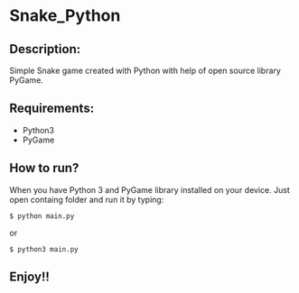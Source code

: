 # Snake_Python

## Description:
Simple Snake game created with Python with help of open source library PyGame. 

## Requirements:
* Python3
* PyGame

## How to run?
When you have Python 3 and PyGame library installed on your device. Just open containg folder and run it by typing:

```
$ python main.py
```

or

```
$ python3 main.py
```
## Enjoy!!
